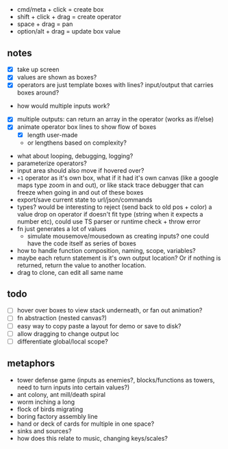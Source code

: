##

- cmd/meta + click = create box
- shift + click + drag = create operator
- space + drag = pan
- option/alt + drag = update box value

## notes

- [x] take up screen
- [x] values are shown as boxes?
- [x] operators are just template boxes with lines? input/output that carries boxes around?
- how would multiple inputs work?
- [x] multiple outputs: can return an array in the operator (works as if/else)
- [x] animate operator box lines to show flow of boxes
  - [x] length user-made
  - or lengthens based on complexity?
- what about looping, debugging, logging?
- parameterize operators?
- input area should also move if hovered over?
- `+1` operator as it's own box, what if it had it's own canvas (like a google maps type zoom in and out), or like stack trace debugger that can freeze when going in and out of these boxes
- export/save current state to url/json/commands
- types? would be interesting to reject (send back to old pos + color) a value drop on operator if doesn't fit type (string when it expects a number etc), could use TS parser or runtime check + throw error
- fn just generates a lot of values
  - simulate mousemove/mousedown as creating inputs? one could have the code itself as series of boxes
- how to handle function composition, naming, scope, variables?
- maybe each return statement is it's own output location? Or if nothing is returned, return the value to another location.
- drag to clone, can edit all same name

## todo

- [ ] hover over boxes to view stack underneath, or fan out animation?
- [ ] fn abstraction (nested canvas?)
- [ ] easy way to copy paste a layout for demo or save to disk?
- [ ] allow dragging to change output loc
- [ ] differentiate global/local scope?

## metaphors

- tower defense game (inputs as enemies?, blocks/functions as towers, need to turn inputs into certain values?)
- ant colony, ant mill/death spiral
- worm inching a long
- flock of birds migrating
- boring factory assembly line
- hand or deck of cards for multiple in one space?
- sinks and sources?
- how does this relate to music, changing keys/scales?
